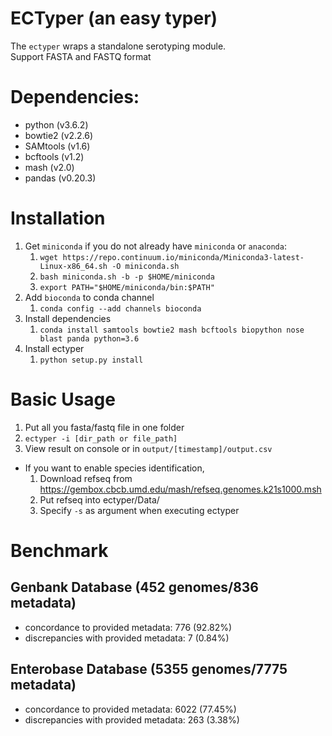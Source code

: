 # ECTyper (an easy typer)
The `ectyper` wraps a standalone serotyping module.  
Support FASTA and FASTQ format

# Dependencies:
* python (v3.6.2)
* bowtie2 (v2.2.6)
* SAMtools (v1.6)
* bcftools (v1.2)
* mash (v2.0)
* pandas (v0.20.3)

# Installation
1. Get `miniconda` if you do not already have `miniconda` or `anaconda`:
    1. `wget https://repo.continuum.io/miniconda/Miniconda3-latest-Linux-x86_64.sh -O miniconda.sh`
    1. `bash miniconda.sh -b -p $HOME/miniconda`
    1. `export PATH="$HOME/miniconda/bin:$PATH"`
1. Add `bioconda` to conda channel
    1. `conda config --add channels bioconda`
1. Install dependencies
    1. `conda install samtools bowtie2 mash bcftools biopython nose blast panda python=3.6`
1. Install ectyper
    1. `python setup.py install`

# Basic Usage
1. Put all you fasta/fastq file in one folder
1. `ectyper -i [dir_path or file_path]`
1. View result on console or in `output/[timestamp]/output.csv`
* If you want to enable species identification,
    1. Download refseq from https://gembox.cbcb.umd.edu/mash/refseq.genomes.k21s1000.msh
    2. Put refseq into ectyper/Data/
    3. Specify `-s` as argument when executing ectyper

# Benchmark
## Genbank Database (452 genomes/836 metadata)
* concordance to provided metadata: 776 (92.82%)
* discrepancies with provided metadata: 7 (0.84%)
## Enterobase Database (5355 genomes/7775 metadata)
* concordance to provided metadata: 6022 (77.45%)
* discrepancies with provided metadata: 263 (3.38%)